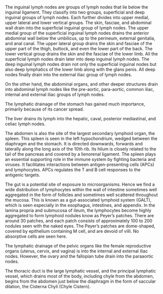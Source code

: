 The inguinal lymph nodes are groups of lymph nodes that lie below the inguinal ligament. They classify into two groups, superficial and deep inguinal groups of lymph nodes. Each further divides into upper medial, upper lateral and lower vertical groups. The skin, fasciae, and abdominal wall drain into the superficial inguinal group of lymph nodes. The upper medial group of the superficial inguinal lymph nodes drains the anterior abdominal wall below the umbilicus, up to the perineum, external genitalia, and anal canal. The upper lateral group drains the skin and fasciae of the upper part of the thigh, buttock, and even the lower part of the back. The lower vertical group drains the skin and the fasciae of the lower limb. All the superficial lymph nodes drain later into deep inguinal lymph nodes. The deep inguinal lymph nodes drain not only the superficial inguinal nodes but also deep lymphatics of the lower limb along with the glans penis. All deep nodes finally drain into the external iliac group of lymph nodes.

On the other hand, the abdominal organs, and other deeper structures drain into abdominal lymph nodes like the pre-aortic, para-aortic, common iliac, internal and external iliac groups of lymph nodes.

The lymphatic drainage of the stomach has gained much importance, primarily because of its cancer spread.

The liver drains its lymph into the hepatic, caval, posterior mediastinal, and celiac lymph nodes.

The abdomen is also the site of the largest secondary lymphoid organ, the spleen. This spleen is seen in the left hypochondrium, wedged between the diaphragm and the stomach. It is directed downwards, forwards and laterally along the long axis of the 10th rib. Its hilum is closely related to the tail of the pancreas and covered by a lienorenal ligament. The spleen plays an essential supporting role in the immune system by fighting bacteria and viruses. It facilitates interactions between antigen-presenting cells (APCs) and lymphocytes. APCs regulates the T and B cell responses to the antigenic targets.

The gut is a potential site of exposure to microorganisms. Hence we find a wide distribution of lymphocytes within the wall of intestine sometimes well aggregated in the form of follicles and sometimes well scattered throughout the mucosa. This is known as a gut-associated lymphoid system (GALT), which is seen especially in the esophagus, intestines, and appendix. In the lamina propria and submucosa of ileum, the lymphocytes become highly aggregated to form lymphoid nodules know as Peyer’s patches. There are around 30 patches, and each patch consists of approximately 100 to 200 nodules seen with the naked eyes. The Peyer’s patches are dome-shaped, covered by epithelium containing M cell, and are devoid of villi. No absorptive cells are seen here.

The lymphatic drainage of the pelvic organs like the female reproductive organs (uterus, cervix, and vagina) is into the internal and external iliac nodes. However, the ovary and the fallopian tube drain into the paraaortic nodes.

The thoracic duct is the large lymphatic vessel, and the principal lymphatic vessel, which drains most of the body, including chyle from the abdomen, begins from the abdomen just below the diaphragm in the form of saccular dilation, the Cisterna Chyli (Chyle Cistern).